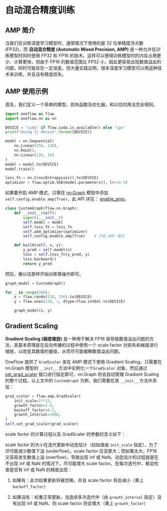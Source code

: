 # 自动混合精度训练

## AMP 简介

当我们在训练深度学习模型时，通常情况下使用的是 32 位单精度浮点数 (FP32)，而 **自动混合精度 (Automatic Mixed Precision, AMP)** 是一种允许在训练模型时同时使用 FP32 和 FP16 的技术。这样可以使得训练模型时的内存占用更少、计算更快，但由于 FP16 的数值范围比 FP32 小，因此更容易出现数值溢出的问题，同时可能存在一定误差。但大量实践证明，很多深度学习模型可以用这种技术来训练，并且没有精度损失。

## AMP 使用示例

首先，我们定义一个简单的模型、损失函数及优化器，和以往的用法完全相同。

```python
import oneflow as flow
import oneflow.nn as nn

DEVICE = "cuda" if flow.cuda.is_available() else "cpu"
print("Using {} device".format(DEVICE))

model = nn.Sequential(
    nn.Linear(256, 128), 
    nn.ReLU(),
    nn.Linear(128, 10)
)
model = model.to(DEVICE)
model.train()

loss_fn = nn.CrossEntropyLoss().to(DEVICE)
optimizer = flow.optim.SGD(model.parameters(), lr=1e-3)
```

如果要开启 AMP 模式，只需在 [nn.Graph](../basics/08_nn_graph.md) 模型中添加 `self.config.enable_amp(True)`，此 API 详见： [enable_amp](https://oneflow.readthedocs.io/en/v0.8.1/generated/oneflow.nn.graph.graph_config.GraphConfig.enable_amp.html)。

```python
class CustomGraph(flow.nn.Graph):
    def __init__(self):
        super().__init__()
        self.model = model
        self.loss_fn = loss_fn
        self.add_optimizer(optimizer)
        self.config.enable_amp(True)    # 开启 AMP 模式

    def build(self, x, y):
        y_pred = self.model(x)
        loss = self.loss_fn(y_pred, y)
        loss.backward()
        return y_pred
```

然后，像以往那样开始训练等操作即可。

```python
graph_model = CustomGraph()

for _ in range(100):
    x = flow.randn(128, 256).to(DEVICE)
    y = flow.ones(128, 1, dtype=flow.int64).to(DEVICE)

    graph_model(x, y)
```

## Gradient Scaling

**Gradient Scaling (梯度缩放)** 是一种用于解决 FP16 易导致数值溢出问题的方法，其基本原理是在反向传播的过程中使用一个 scale factor 对损失和梯度进行缩放，以改变其数值的量级，从而尽可能缓解数值溢出问题。

OneFlow 提供了 `GradScaler` 来在 AMP 模式下使用 Gradient Scaling，只需要在 nn.Graph 模型的 `__init__` 方法中实例化一个`GradScaler` 对象，然后通过 [set_grad_scaler](https://oneflow.readthedocs.io/en/v0.8.1/generated/oneflow.nn.Graph.set_grad_scaler.html) 接口进行指定即可，nn.Graph 将会自动管理 Gradient Scaling 的整个过程。以上文中的 `CustomGraph` 为例，我们需要在其 `__init__` 方法中添加：

```python
grad_scaler = flow.amp.GradScaler(
    init_scale=2**12,
    growth_factor=2.0,
    backoff_factor=0.5,
    growth_interval=1000,
)
self.set_grad_scaler(grad_scaler)
```

scale factor 的计算过程以及 GradScaler 的参数的含义如下：

scale factor 的大小在迭代更新中动态估计（初始值由 `init_scale` 指定），为了尽可能减少数值下溢 (underflow)，scale factor 应该更大；但如果太大，FP16 又容易发生数值上溢 (overflow)，导致出现 inf 或 NaN。动态估计的过程就是在不出现 inf 或 NaN 的情况下，尽可能增大 scale factor。在每次迭代中，都会检查是否有 inf 或 NaN 的梯度出现：

1. 如果有：此次权重更新将被忽略，并且 scale factor 将会减小（乘上 `backoff_factor`）

2. 如果没有：权重正常更新，当连续多次迭代中（由 `growth_interval` 指定）没有出现 inf 或 NaN，则 scale factor 将会增大（乘上 `growth_factor`）
